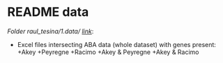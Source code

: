 # README data

*Folder raul_tesina/1.data/ [link](https://github.com/jjaa-mp/raul_tesina/tree/master/1.data/ABAData_AkeyPeyRac)*:
  + Excel files intersecting ABA data (whole dataset) with genes present:
    +Akey
    +Peyregne
    +Racimo
    +Akey & Peyregne
    +Akey & Racimo
